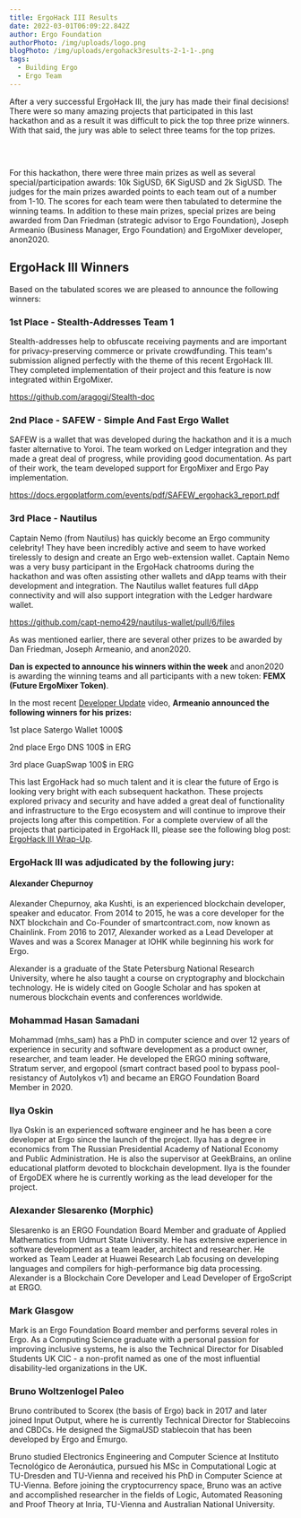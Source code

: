 ```yaml
---
title: ErgoHack III Results
date: 2022-03-01T06:09:22.842Z
author: Ergo Foundation
authorPhoto: /img/uploads/logo.png
blogPhoto: /img/uploads/ergohack3results-2-1-1-.png
tags:
  - Building Ergo
  - Ergo Team
---
```

<!--StartFragment-->

After a very successful ErgoHack III, the jury has made their final decisions! There were so many amazing projects that participated in this last hackathon and as a result it was difficult to pick the top three prize winners. With that said, the jury was able to select three teams for the top prizes.

###  

For this hackathon, there were three main prizes as well as several special/participation awards: 10k SigUSD, 6K SigUSD and 2k SigUSD. The judges for the main prizes awarded points to each team out of a number from 1-10. The scores for each team were then tabulated to determine the winning teams. In addition to these main prizes, special prizes are being awarded from Dan Friedman (strategic advisor to Ergo Foundation), Joseph Armeanio (Business Manager, Ergo Foundation) and ErgoMixer developer, anon2020. 

## **ErgoHack III Winners**

Based on the tabulated scores we are pleased to announce the following winners:

### **1st Place - Stealth-Addresses Team 1** 

Stealth-addresses help to obfuscate receiving payments and are important for privacy-preserving commerce or private crowdfunding. This team's submission aligned perfectly with the theme of this recent ErgoHack III. They completed implementation of their project and this feature is now integrated within ErgoMixer.

<https://github.com/aragogi/Stealth-doc> 

### **2nd Place - SAFEW - Simple And Fast Ergo Wallet** 

SAFEW is a wallet that was developed during the hackathon and it is a much faster alternative to Yoroi. The team worked on Ledger integration and they made a great deal of progress, while providing good documentation. As part of their work, the team developed support for ErgoMixer and Ergo Pay implementation. 

<https://docs.ergoplatform.com/events/pdf/SAFEW_ergohack3_report.pdf> 

### **3rd Place - Nautilus**

Captain Nemo (from Nautilus) has quickly become an Ergo community celebrity! They have been incredibly active and seem to have worked tirelessly to design and create an Ergo web-extension wallet. Captain Nemo was a very busy participant in the ErgoHack chatrooms during the hackathon and was often assisting other wallets and dApp teams with their development and integration. The Nautilus wallet features full dApp connectivity and will also support integration with the Ledger hardware wallet.

<https://github.com/capt-nemo429/nautilus-wallet/pull/6/files> 

As was mentioned earlier, there are several other prizes to be awarded by Dan Friedman, Joseph Armeanio, and anon2020. 

**Dan is expected to announce his winners within the week** and anon2020 is awarding the winning teams and all participants with a new token: **FEMX (Future ErgoMixer Token)**. 

In the most recent [Developer Update](https://www.youtube.com/watch?v=xo7NvKsxYR4) video, **Armeanio announced the following winners for his prizes:**

1st place Satergo Wallet 1000$ 

2nd place Ergo DNS 100$ in ERG 

3rd place GuapSwap 100$ in ERG

This last ErgoHack had so much talent and it is clear the future of Ergo is looking very bright with each subsequent hackathon. These projects explored privacy and security and have added a great deal of functionality and infrastructure to the Ergo ecosystem and will continue to improve their projects long after this competition. For a complete overview of all the projects that participated in ErgoHack III, please see the following blog post: [ErgoHack III Wrap-Up](https://ergoplatform.org/en/blog/2022-02-16-ergohack-iii-wrap-up/).

### **ErgoHack III was adjudicated by the following jury:**

#### Alexander Chepurnoy

Alexander Chepurnoy, aka Kushti, is an experienced blockchain developer, speaker and educator. From 2014 to 2015, he was a core developer for the NXT blockchain and Co-Founder of smartcontract.com, now known as Chainlink. From 2016 to 2017, Alexander worked as a Lead Developer at Waves and was a Scorex Manager at IOHK while beginning his work for Ergo.

Alexander is a graduate of the State Petersburg National Research University, where he also taught a course on cryptography and blockchain technology. He is widely cited on Google Scholar and has spoken at numerous blockchain events and conferences worldwide.

### Mohammad Hasan Samadani

Mohammad (mhs_sam) has a PhD in computer science and over 12 years of experience in security and software development as a product owner, researcher, and team leader. He developed the ERGO mining software, Stratum server, and ergopool (smart contract based pool to bypass pool-resistancy of Autolykos v1) and became an ERGO Foundation Board Member in 2020.

### Ilya Oskin

Ilya Oskin is an experienced software engineer and he has been a core developer at Ergo since the launch of the project. Ilya has a degree in economics from The Russian Presidential Academy of National Economy and Public Administration. He is also the supervisor at GeekBrains, an online educational platform devoted to blockchain development. Ilya is the founder of ErgoDEX where he is currently working as the lead developer for the project.

### Alexander Slesarenko (Morphic)

Slesarenko is an ERGO Foundation Board Member and graduate of Applied Mathematics from Udmurt State University. He has extensive experience in software development as a team leader, architect and researcher. He worked as Team Leader at Huawei Research Lab focusing on developing languages and compilers for high-performance big data processing. Alexander is a Blockchain Core Developer and Lead Developer of ErgoScript at ERGO.

### Mark Glasgow

Mark is an Ergo Foundation Board member and performs several roles in Ergo. As a Computing Science graduate with a personal passion for improving inclusive systems, he is also the Technical Director for Disabled Students UK CIC - a non-profit named as one of the most influential disability-led organizations in the UK.

### Bruno Woltzenlogel Paleo

Bruno contributed to Scorex (the basis of Ergo) back in 2017 and later joined Input Output, where he is currently Technical Director for Stablecoins and CBDCs. He designed the SigmaUSD stablecoin that has been developed by Ergo and Emurgo.

Bruno studied Electronics Engineering and Computer Science at Instituto Tecnológico de Aeronáutica, pursued his MSc in Computational Logic at TU-Dresden and TU-Vienna and received his PhD in Computer Science at TU-Vienna. Before joining the cryptocurrency space, Bruno was an active and accomplished researcher in the fields of Logic, Automated Reasoning and Proof Theory at Inria, TU-Vienna and Australian National University.

<!--EndFragment-->